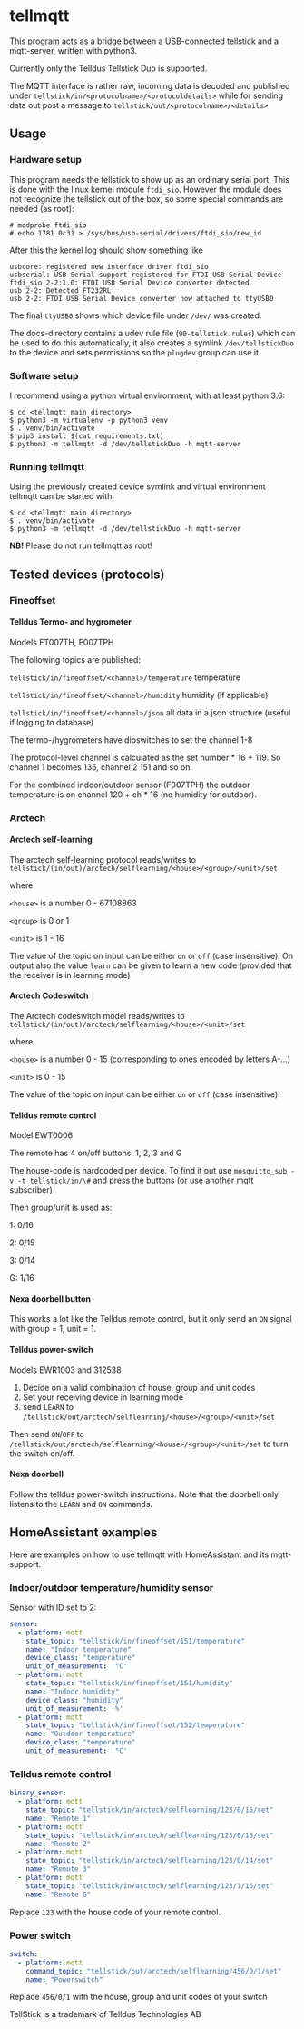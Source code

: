 # tellmqtt

This program acts as a bridge between a USB-connected tellstick and 
a mqtt-server, written with python3.

Currently only the Telldus Tellstick Duo is supported.

The MQTT interface is rather raw, incoming data is decoded and published
under `tellstick/in/<protocolname>/<protocoldetails>` while for sending 
data out post a message to `tellstick/out/<protocolname>/<details>` 

## Usage
### Hardware setup
This program needs the tellstick to show up as an ordinary serial port.
This is done with the linux kernel module `ftdi_sio`. However the 
module does not recognize the tellstick out of the box, so some special 
commands are needed (as root):
```
# modprobe ftdi_sio
# echo 1781 0c31 > /sys/bus/usb-serial/drivers/ftdi_sio/new_id
```
After this the kernel log should show something like
```
usbcore: registered new interface driver ftdi_sio
usbserial: USB Serial support registered for FTDI USB Serial Device
ftdi_sio 2-2:1.0: FTDI USB Serial Device converter detected
usb 2-2: Detected FT232RL
usb 2-2: FTDI USB Serial Device converter now attached to ttyUSB0
```

The final `ttyUSB0` shows which device file under `/dev/` was created.

The docs-directory contains a udev rule file (`90-tellstick.rules`) 
which can be used to do this automatically, it also creates a symlink
`/dev/tellstickDuo` to the device and sets permissions so the `plugdev` group
can use it.

### Software setup
I recommend using a python virtual environment, with at least python 3.6:
```
$ cd <tellmqtt main directory>
$ python3 -m virtualenv -p python3 venv
$ . venv/bin/activate
$ pip3 install $(cat requirements.txt)
$ python3 -m tellmqtt -d /dev/tellstickDuo -h mqtt-server
```

### Running tellmqtt
Using the previously created device symlink and virtual environment 
tellmqtt can be started with:
```
$ cd <tellmqtt main directory>
$ . venv/bin/activate
$ python3 -m tellmqtt -d /dev/tellstickDuo -h mqtt-server
```

**NB!** Please do not run tellmqtt as root!

## Tested devices (protocols)
### Fineoffset
#### Telldus Termo- and hygrometer
Models FT007TH, F007TPH

The following topics are published:

`tellstick/in/fineoffset/<channel>/temperature` temperature

`tellstick/in/fineoffset/<channel>/humidity` humidity (if applicable)

`tellstick/in/fineoffset/<channel>/json` all data in a json structure (useful if logging to database)

The termo-/hygrometers have dipswitches to set the channel 1-8

The protocol-level channel is calculated as the set number * 16 + 119. So channel 1 becomes 135, channel 2 151 and so on.

For the combined indoor/outdoor sensor (F007TPH) the outdoor temperature is on channel 120 + ch * 16 (no humidity for outdoor).

### Arctech 
#### Arctech self-learning
The arctech self-learning protocol reads/writes to 
`tellstick/(in/out)/arctech/selflearning/<house>/<group>/<unit>/set`

where

`<house>` is a number 0 - 67108863

`<group>` is 0 or 1

`<unit>` is 1 - 16

The value of the topic on input can be either `on` or `off` (case insensitive).
On output also the value `learn` can be given to learn a new code (provided that the receiver is in learning mode)

#### Arctech Codeswitch

The Arctech codeswitch model reads/writes to 
`tellstick/(in/out)/arctech/selflearning/<house>/<unit>/set`

where

`<house>` is a number 0 - 15 (corresponding to ones encoded by letters A-...)

`<unit>` is 0 - 15

The value of the topic on input can be either `on` or `off` (case insensitive).

#### Telldus remote control
Model EWT0006

The remote has 4 on/off buttons: 1, 2, 3 and G

The house-code is hardcoded per device. To find it out use 
`mosquitto_sub -v -t tellstick/in/\#` and press the buttons (or use another mqtt subscriber)

Then group/unit is used as:

1: 0/16

2: 0/15

3: 0/14

G: 1/16

#### Nexa doorbell button
This works a lot like the Telldus remote control, but it only send an `ON` signal
with group = 1, unit = 1.

#### Telldus power-switch
Models EWR1003 and 312538

1. Decide on a valid combination of house, group and unit codes 
2. Set your receiving device in learning mode
3. send `LEARN` to `/tellstick/out/arctech/selflearning/<house>/<group>/<unit>/set`

Then send `ON`/`OFF` to `/tellstick/out/arctech/selflearning/<house>/<group>/<unit>/set`
to turn the switch on/off.

#### Nexa doorbell
Follow the telldus power-switch instructions. Note that the doorbell only listens to the `LEARN` and `ON`
commands.

## HomeAssistant examples
Here are examples on how to use tellmqtt with HomeAssistant and its mqtt-support.
### Indoor/outdoor temperature/humidity sensor
Sensor with ID set to 2:
```yaml
sensor:
  - platform: mqtt
    state_topic: "tellstick/in/fineoffset/151/temperature"
    name: "Indoor temperature"
    device_class: "temperature"
    unit_of_measurement: '°C'
  - platform: mqtt
    state_topic: "tellstick/in/fineoffset/151/humidity"
    name: "Indoor humidity"
    device_class: "humidity"
    unit_of_measurement: '%'
  - platform: mqtt
    state_topic: "tellstick/in/fineoffset/152/temperature"
    name: "Outdoor temperature"
    device_class: "temperature"
    unit_of_measurement: '°C'
```

### Telldus remote control
```yaml
binary_sensor:
  - platform: mqtt
    state_topic: "tellstick/in/arctech/selflearning/123/0/16/set"
    name: "Remote 1"
  - platform: mqtt
    state_topic: "tellstick/in/arctech/selflearning/123/0/15/set"
    name: "Remote 2"
  - platform: mqtt
    state_topic: "tellstick/in/arctech/selflearning/123/0/14/set"
    name: "Remote 3"
  - platform: mqtt
    state_topic: "tellstick/in/arctech/selflearning/123/1/16/set"
    name: "Remote G"

```
Replace `123` with the house code of your remote control.

### Power switch
```yaml
switch:
  - platform: mqtt
    command_topic: "tellstick/out/arctech/selflearning/456/0/1/set"
    name: "Powerswitch"
```
Replace `456/0/1` with the house, group and unit codes of your switch

TellStick is a trademark of Telldus Technologies AB
